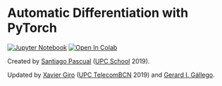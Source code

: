 # Automatic Differentiation with PyTorch

[![Jupyter Notebook](https://img.shields.io/badge/Jupyter-Notebook-green.svg)](./lab_backprop_todo.ipynb) [![Open In Colab](https://colab.research.google.com/assets/colab-badge.svg)](https://colab.research.google.com/github/telecombcn-dl/labs-all/blob/main/labs/backprop/lab_backprop_todo.ipynb)

Created by [Santiago Pascual](https://scholar.google.es/citations?user=7cVOyh0AAAAJ&hl=ca) ([UPC School](https://www.talent.upc.edu/ing/estudis/formacio/curs/310400/postgrau-artificial-intelligence-deep-learning/) 2019).

Updated by [Xavier Giro](https://imatge.upc.edu/web/people/xavier-giro) ([UPC TelecomBCN](https://telecombcn-dl.github.io/dlai-2019/) 2019) and [Gerard I. Gállego](https://www.linkedin.com/in/gerard-gallego/).
